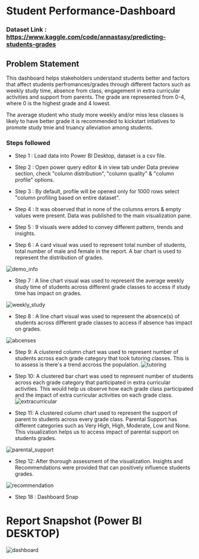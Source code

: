 # Student Performance-Dashboard

### Dataset Link : https://www.kaggle.com/code/annastasy/predicting-students-grades

## Problem Statement

This dashboard helps stakeholders understand students better and factors that affect students perfromances/grades through different factors such as weekly study time, absence from class, engagement in extra curricular activities and support from parents. The grade are represented from 0-4, where 0 is the highest grade and 4 lowest.

The average student who study more weekly and/or miss less classes is likely to have better grade it is recommended to kickstart intiatives to promote study tmie and truancy alleviation among students. 



### Steps followed 

- Step 1 : Load data into Power BI Desktop, dataset is a csv file.
- Step 2 : Open power query editor & in view tab under Data preview section, check "column distribution", "column quality" & "column profile" options.
- Step 3 : By default, profile will be opened only for 1000 rows select "column profiling based on entire dataset".
- Step 4 : It was observed that in none of the columns errors & empty values were present. Data was published to the main visualization pane.
- Step 5 : 9 visuals were added to convey different pattern, trends and insights.

- Step 6 :
A card visual was used to represent total number of students, total number of male and female in the report.  A bar chart is used to represent the distribution of grades.

![demo_info](https://github.com/user-attachments/assets/d3cdb0c5-a7f6-4b9e-91bb-073211732053)

        
 - Step 7 : A line chart visual was used to represent the average weekly study time of students across different grade classes to access if study time has impact on grades.
 
 ![weekly_study](https://github.com/user-attachments/assets/045d7ff0-7468-4600-9e40-3bc89b0e3efb)
 
 - Step 8 :  A line chart visual was used to represent the absence(s) of students across different grade classes to access if absence has impact on grades.
 
![abcenses](https://github.com/user-attachments/assets/bea8428c-56d4-415f-bb80-17e501708fb9)

- Step 9: A clustered column chart was used to represent number of students across each grade category that took tutoring classes. This is to assess is there's a trend accross the population.
![tutoring](https://github.com/user-attachments/assets/77e87ed7-7c0a-4c0f-8abe-835debc89b05)

- Step 10: A clustered bar chart was used to represent number of students across each grade category that participated in extra curricular activities. This would help us observe how each grade class participated and the impact of extra curricular activities on each grade class.
![extracurricular](https://github.com/user-attachments/assets/f5c8f830-347e-4d65-aae1-2465e09ba2f3)

- Step 11: A clustered column chart used to represent the support of parent to students across every grade class. Parental Support has different categories such as Very High, High, Moderate, Low and None. This visualization helps us to access impact of parental support on students grades.

![parental_support](https://github.com/user-attachments/assets/a1410900-e212-4605-9e48-e3348af5fb15)

- Step 12: After thorough assessment of the visualization. Insights and Recommendations were provided that can positively influence students grades.

![recommendation](https://github.com/user-attachments/assets/9c8985e3-7995-4bbc-8af7-a036152025fa)

 - Step 18 : Dashboard Snap
 # Report Snapshot (Power BI DESKTOP)

 
![dashboard](https://github.com/user-attachments/assets/7157cf62-3065-4152-88b4-4b9d568b16a3)


